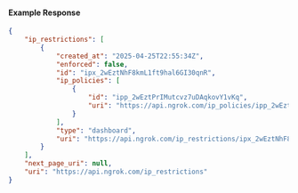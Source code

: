 <!-- Code generated for API Clients. DO NOT EDIT. -->

#### Example Response

```json
{
	"ip_restrictions": [
		{
			"created_at": "2025-04-25T22:55:34Z",
			"enforced": false,
			"id": "ipx_2wEztNhF8kmL1ft9hal6GI30qnR",
			"ip_policies": [
				{
					"id": "ipp_2wEztPrIMutcvz7uDAqkovY1vKq",
					"uri": "https://api.ngrok.com/ip_policies/ipp_2wEztPrIMutcvz7uDAqkovY1vKq"
				}
			],
			"type": "dashboard",
			"uri": "https://api.ngrok.com/ip_restrictions/ipx_2wEztNhF8kmL1ft9hal6GI30qnR"
		}
	],
	"next_page_uri": null,
	"uri": "https://api.ngrok.com/ip_restrictions"
}
```
